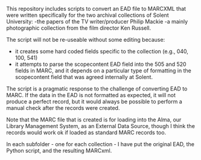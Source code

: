 This repository includes scripts to convert an EAD file to MARCXML that were written specifically for the two archival collections of Solent University:
-the papers of the TV writer/producer Philip Mackie
-a mainly photographic collection from the film director Ken Russell.

The script will not be re-useable without some editing because:
- it creates some hard coded fields specific to the collection (e.g., 040, 100, 541)
- it attempts to parse the scopecontent EAD field into the 505 and 520 fields in MARC, and it depends on a particular type of formatting in the scopecontent field that was agreed internally at Solent.

The script is a pragmatic response to the challenge of converting EAD to MARC. If the data in the EAD is not formatted as expected, it will not produce a perfect record, but it would always be possible to perform a manual check after the records were created.

Note that the MARC file that is created is for loading into the Alma, our Library Management System, as an External Data Source, though I think the records would work ok if loaded as standard MARC records too.

In each subfolder - one for each collection - I have put the original EAD, the Python script, and the resulting MARCxml.
